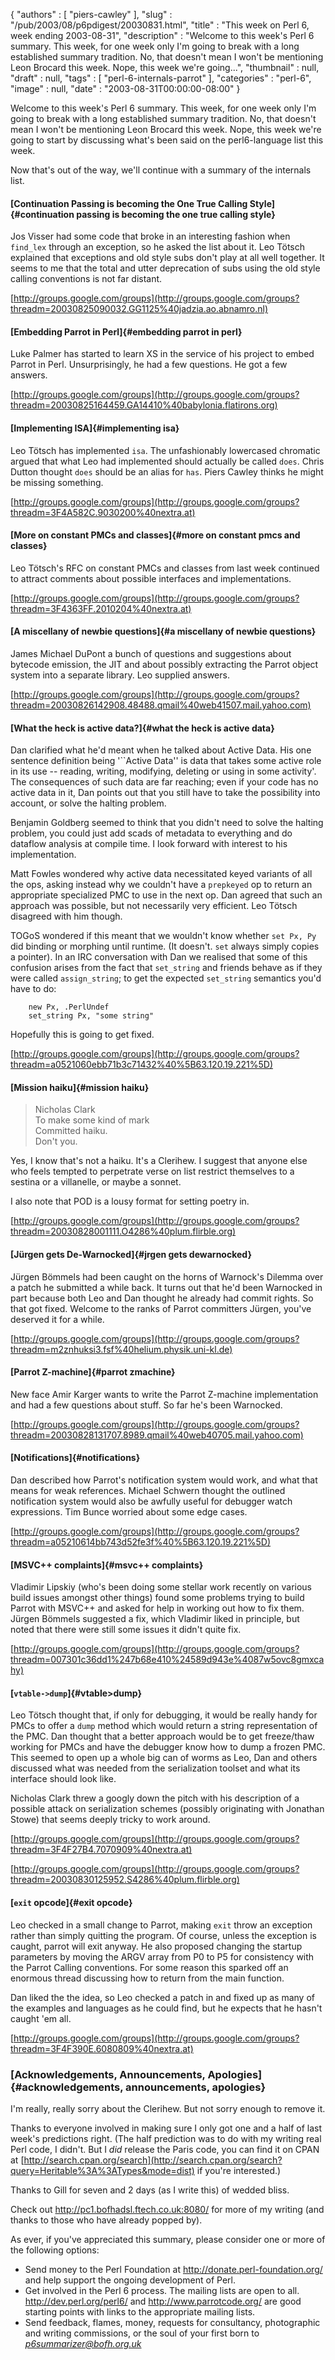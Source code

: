 {
   "authors" : [
      "piers-cawley"
   ],
   "slug" : "/pub/2003/08/p6pdigest/20030831.html",
   "title" : "This week on Perl 6, week ending 2003-08-31",
   "description" : "Welcome to this week's Perl 6 summary. This week, for one week only I'm going to break with a long established summary tradition. No, that doesn't mean I won't be mentioning Leon Brocard this week. Nope, this week we're going...",
   "thumbnail" : null,
   "draft" : null,
   "tags" : [
      "perl-6-internals-parrot"
   ],
   "categories" : "perl-6",
   "image" : null,
   "date" : "2003-08-31T00:00:00-08:00"
}





Welcome to this week's Perl 6 summary. This week, for one week only I'm
going to break with a long established summary tradition. No, that
doesn't mean I won't be mentioning Leon Brocard this week. Nope, this
week we're going to start by discussing what's been said on the
perl6-language list this week.

Now that's out of the way, we'll continue with a summary of the
internals list.

#### [Continuation Passing is becoming the One True Calling Style]{#continuation passing is becoming the one true calling style}

Jos Visser had some code that broke in an interesting fashion when
`find_lex` through an exception, so he asked the list about it. Leo
Tötsch explained that exceptions and old style subs don't play at all
well together. It seems to me that the total and utter deprecation of
subs using the old style calling conventions is not far distant.

[http://groups.google.com/groups](http://groups.google.com/groups?threadm=20030825090032.GG1125%40jadzia.ao.abnamro.nl)

#### [Embedding Parrot in Perl]{#embedding parrot in perl}

Luke Palmer has started to learn XS in the service of his project to
embed Parrot in Perl. Unsurprisingly, he had a few questions. He got a
few answers.

[http://groups.google.com/groups](http://groups.google.com/groups?threadm=20030825164459.GA14410%40babylonia.flatirons.org)

#### [Implementing ISA]{#implementing isa}

Leo Tötsch has implemented `isa`. The unfashionably lowercased chromatic
argued that what Leo had implemented should actually be called `does`.
Chris Dutton thought `does` should be an alias for `has`. Piers Cawley
thinks he might be missing something.

[http://groups.google.com/groups](http://groups.google.com/groups?threadm=3F4A582C.9030200%40nextra.at)

#### [More on constant PMCs and classes]{#more on constant pmcs and classes}

Leo Tötsch's RFC on constant PMCs and classes from last week continued
to attract comments about possible interfaces and implementations.

[http://groups.google.com/groups](http://groups.google.com/groups?threadm=3F4363FF.2010204%40nextra.at)

#### [A miscellany of newbie questions]{#a miscellany of newbie questions}

James Michael DuPont a bunch of questions and suggestions about bytecode
emission, the JIT and about possibly extracting the Parrot object system
into a separate library. Leo supplied answers.

[http://groups.google.com/groups](http://groups.google.com/groups?threadm=20030826142908.48488.qmail%40web41507.mail.yahoo.com)

#### [What the heck is active data?]{#what the heck is active data}

Dan clarified what he'd meant when he talked about Active Data. His one
sentence definition being '\`\`Active Data'' is data that takes some
active role in its use -- reading, writing, modifying, deleting or using
in some activity'. The consequences of such data are far reaching; even
if your code has no active data in it, Dan points out that you still
have to take the possibility into account, or solve the halting problem.

Benjamin Goldberg seemed to think that you didn't need to solve the
halting problem, you could just add scads of metadata to everything and
do dataflow analysis at compile time. I look forward with interest to
his implementation.

Matt Fowles wondered why active data necessitated keyed variants of all
the ops, asking instead why we couldn't have a `prepkeyed` op to return
an appropriate specialized PMC to use in the next op. Dan agreed that
such an approach was possible, but not necessarily very efficient. Leo
Tötsch disagreed with him though.

TOGoS wondered if this meant that we wouldn't know whether `set Px, Py`
did binding or morphing until runtime. (It doesn't. `set` always simply
copies a pointer). In an IRC conversation with Dan we realised that some
of this confusion arises from the fact that `set_string` and friends
behave as if they were called `assign_string`; to get the expected
`set_string` semantics you'd have to do:

        new Px, .PerlUndef
        set_string Px, "some string"

Hopefully this is going to get fixed.

[http://groups.google.com/groups](http://groups.google.com/groups?threadm=a0521060ebb71b3c71432%40%5B63.120.19.221%5D)

#### [Mission haiku]{#mission haiku}

> Nicholas Clark\
> To make some kind of mark\
> Committed haiku.\
> Don't you.

Yes, I know that's not a haiku. It's a Clerihew. I suggest that anyone
else who feels tempted to perpetrate verse on list restrict themselves
to a sestina or a villanelle, or maybe a sonnet.

I also note that POD is a lousy format for setting poetry in.

[http://groups.google.com/groups](http://groups.google.com/groups?threadm=20030828001111.O4286%40plum.flirble.org)

#### [Jürgen gets De-Warnocked]{#jrgen gets dewarnocked}

Jürgen Bömmels had been caught on the horns of Warnock's Dilemma over a
patch he submitted a while back. It turns out that he'd been Warnocked
in part because both Leo and Dan thought he already had commit rights.
So that got fixed. Welcome to the ranks of Parrot committers Jürgen,
you've deserved it for a while.

[http://groups.google.com/groups](http://groups.google.com/groups?threadm=m2znhuksi3.fsf%40helium.physik.uni-kl.de)

#### [Parrot Z-machine]{#parrot zmachine}

New face Amir Karger wants to write the Parrot Z-machine implementation
and had a few questions about stuff. So far he's been Warnocked.

[http://groups.google.com/groups](http://groups.google.com/groups?threadm=20030828131707.8989.qmail%40web40705.mail.yahoo.com)

#### [Notifications]{#notifications}

Dan described how Parrot's notification system would work, and what that
means for weak references. Michael Schwern thought the outlined
notification system would also be awfully useful for debugger watch
expressions. Tim Bunce worried about some edge cases.

[http://groups.google.com/groups](http://groups.google.com/groups?threadm=a05210614bb743d52fe3f%40%5B63.120.19.221%5D)

#### [MSVC++ complaints]{#msvc++ complaints}

Vladimir Lipskiy (who's been doing some stellar work recently on various
build issues amongst other things) found some problems trying to build
Parrot with MSVC++ and asked for help in working out how to fix them.
Jürgen Bömmels suggested a fix, which Vladimir liked in principle, but
noted that there were still some issues it didn't quite fix.

[http://groups.google.com/groups](http://groups.google.com/groups?threadm=007301c36dd1%247b68e410%24589d943e%4087w5ovc8gmxcahy)

#### [`vtable->dump`]{#vtable>dump}

Leo Tötsch thought that, if only for debugging, it would be really handy
for PMCs to offer a `dump` method which would return a string
representation of the PMC. Dan thought that a better approach would be
to get freeze/thaw working for PMCs and have the debugger know how to
dump a frozen PMC. This seemed to open up a whole big can of worms as
Leo, Dan and others discussed what was needed from the serialization
toolset and what its interface should look like.

Nicholas Clark threw a googly down the pitch with his description of a
possible attack on serialization schemes (possibly originating with
Jonathan Stowe) that seems deeply tricky to work around.

[http://groups.google.com/groups](http://groups.google.com/groups?threadm=3F4F27B4.7070909%40nextra.at)

[http://groups.google.com/groups](http://groups.google.com/groups?threadm=20030830125952.S4286%40plum.flirble.org)

#### [`exit` opcode]{#exit opcode}

Leo checked in a small change to Parrot, making `exit` throw an
exception rather than simply quitting the program. Of course, unless the
exception is caught, parrot will exit anyway. He also proposed changing
the startup parameters by moving the ARGV array from P0 to P5 for
consistency with the Parrot Calling conventions. For some reason this
sparked off an enormous thread discussing how to return from the main
function.

Dan liked the the idea, so Leo checked a patch in and fixed up as many
of the examples and languages as he could find, but he expects that he
hasn't caught 'em all.

[http://groups.google.com/groups](http://groups.google.com/groups?threadm=3F4F390E.6080809%40nextra.at)

### [Acknowledgements, Announcements, Apologies]{#acknowledgements, announcements, apologies}

I'm really, really sorry about the Clerihew. But not sorry enough to
remove it.

Thanks to everyone involved in making sure I only got one and a half of
last week's predictions right. (The half prediction was to do with my
writing real Perl code, I didn't. But I *did* release the Paris code,
you can find it on CPAN at
[http://search.cpan.org/search](http://search.cpan.org/search?query=Heritable%3A%3ATypes&mode=dist)
if you're interested.)

Thanks to Gill for seven and 2 days (as I write this) of wedded bliss.

Check out <http://pc1.bofhadsl.ftech.co.uk:8080/> for more of my writing
(and thanks to those who have already popped by).

As ever, if you've appreciated this summary, please consider one or more
of the following options:

-   Send money to the Perl Foundation at
    <http://donate.perl-foundation.org/> and help support the ongoing
    development of Perl.
-   Get involved in the Perl 6 process. The mailing lists are open to
    all. <http://dev.perl.org/perl6/> and <http://www.parrotcode.org/>
    are good starting points with links to the appropriate mailing
    lists.
-   Send feedback, flames, money, requests for consultancy, photographic
    and writing commissions, or the soul of your first born to
    *<p6summarizer@bofh.org.uk>*


